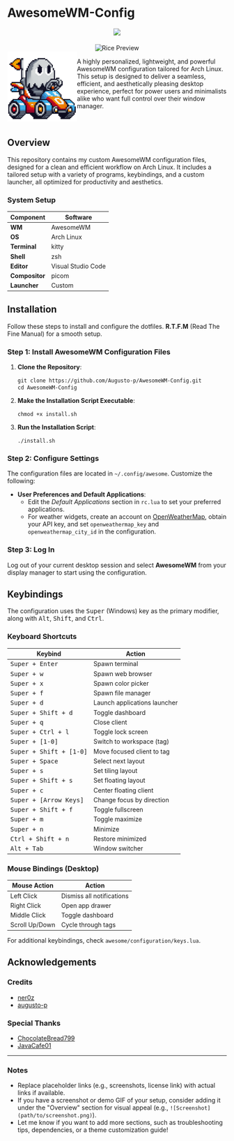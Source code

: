 
# AwesomeWM-Config
<div align="center">
<a href="https://awesomewm.org/">
    <img src="https://awesomewm.org/images/awesome-logo.svg">
    </a>
</div>

<br>

<div align="center">
    <img src="assets/awesome.png" alt="Rice Preview">
</div>

<img alt="AwesomeWM Logo" height="160" align="left" src="assets/pfp.png">

A highly personalized, lightweight, and powerful AwesomeWM configuration tailored for Arch Linux. This setup is designed to deliver a seamless, efficient, and aesthetically pleasing desktop experience, perfect for power users and minimalists alike who want full control over their window manager.
<br>
<br>
<br>

## Overview

This repository contains my custom AwesomeWM configuration files, designed for a clean and efficient workflow on Arch Linux. It includes a tailored setup with a variety of programs, keybindings, and a custom launcher, all optimized for productivity and aesthetics.

### System Setup

| Component   | Software          |
|------------|-------------------|
| **WM**     | AwesomeWM         |
| **OS**     | Arch Linux        |
| **Terminal** | kitty           |
| **Shell**  | zsh               |
| **Editor** | Visual Studio Code|
| **Compositor** | picom         |
| **Launcher** | Custom          |

## Installation

Follow these steps to install and configure the dotfiles. **R.T.F.M** (Read The Fine Manual) for a smooth setup.

### Step 1: Install AwesomeWM Configuration Files

1. **Clone the Repository**:
   ```shell
   git clone https://github.com/Augusto-p/AwesomeWM-Config.git
   cd AwesomeWM-Config
   ```

2. **Make the Installation Script Executable**:
   ```shell
   chmod +x install.sh
   ```

3. **Run the Installation Script**:
   ```shell
   ./install.sh
   ```

### Step 2: Configure Settings

The configuration files are located in `~/.config/awesome`. Customize the following:

- **User Preferences and Default Applications**:
  - Edit the *Default Applications* section in `rc.lua` to set your preferred applications.
  - For weather widgets, create an account on [OpenWeatherMap](https://openweathermap.org), obtain your API key, and set `openweathermap_key` and `openweathermap_city_id` in the configuration.

### Step 3: Log In

Log out of your current desktop session and select **AwesomeWM** from your display manager to start using the configuration.

## Keybindings

The configuration uses the <kbd>Super</kbd> (Windows) key as the primary modifier, along with <kbd>Alt</kbd>, <kbd>Shift</kbd>, and <kbd>Ctrl</kbd>.

### Keyboard Shortcuts

| Keybind                        | Action                                              |
|--------------------------------|-----------------------------------------------------|
| <kbd>Super + Enter</kbd>       | Spawn terminal                                      |
| <kbd>Super + w</kbd>           | Spawn web browser                                   |
| <kbd>Super + x</kbd>           | Spawn color picker                                  |
| <kbd>Super + f</kbd>           | Spawn file manager                                  |
| <kbd>Super + d</kbd>           | Launch applications launcher                        |
| <kbd>Super + Shift + d</kbd>   | Toggle dashboard                                    |
| <kbd>Super + q</kbd>           | Close client                                        |
| <kbd>Super + Ctrl + l</kbd>    | Toggle lock screen                                  |
| <kbd>Super + [1-0]</kbd>       | Switch to workspace (tag)                           |
| <kbd>Super + Shift + [1-0]</kbd> | Move focused client to tag                        |
| <kbd>Super + Space</kbd>       | Select next layout                                  |
| <kbd>Super + s</kbd>           | Set tiling layout                                   |
| <kbd>Super + Shift + s</kbd>   | Set floating layout                                 |
| <kbd>Super + c</kbd>           | Center floating client                              |
| <kbd>Super + [Arrow Keys]</kbd>| Change focus by direction                           |
| <kbd>Super + Shift + f</kbd>   | Toggle fullscreen                                   |
| <kbd>Super + m</kbd>           | Toggle maximize                                     |
| <kbd>Super + n</kbd>           | Minimize                                            |
| <kbd>Ctrl + Shift + n</kbd>    | Restore minimized                                   |
| <kbd>Alt + Tab</kbd>           | Window switcher                                     |

### Mouse Bindings (Desktop)

| Mouse Action         | Action                                     |
|----------------------|--------------------------------------------|
| Left Click           | Dismiss all notifications                  |
| Right Click          | Open app drawer                            |
| Middle Click         | Toggle dashboard                           |
| Scroll Up/Down       | Cycle through tags                         |

For additional keybindings, check `awesome/configuration/keys.lua`.

## Acknowledgements

### Credits
- [ner0z](https://github.com/ner0z)
- [augusto-p](https://github.com/augusto-p)

### Special Thanks
- [ChocolateBread799](https://github.com/ChocolateBread799)
- [JavaCafe01](https://github.com/JavaCafe01)

<!-- ## License

This project is licensed under the [GPL-3.0 License](https://github.com/rxyhn/AwesomeWM-Dotfiles/blob/main/.github/LICENSE). -->

---

### Notes
- Replace placeholder links (e.g., screenshots, license link) with actual links if available.
- If you have a screenshot or demo GIF of your setup, consider adding it under the "Overview" section for visual appeal (e.g., `![Screenshot](path/to/screenshot.png)`).
- Let me know if you want to add more sections, such as troubleshooting tips, dependencies, or a theme customization guide!

